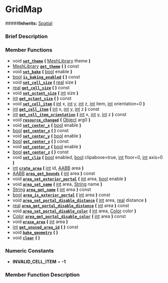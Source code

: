#  GridMap  
#####**Inherits:** [Spatial](class_spatial)

###  Brief Description  


###  Member Functions 
  * void  **[`set_theme`](#set_theme)**  **(** [MeshLibrary](class_meshlibrary) theme  **)**
  * [MeshLibrary](class_meshlibrary)  **[`get_theme`](#get_theme)**  **(** **)** const
  * void  **[`set_bake`](#set_bake)**  **(** [bool](class_bool) enable  **)**
  * [bool](class_bool)  **[`is_baking_enabled`](#is_baking_enabled)**  **(** **)** const
  * void  **[`set_cell_size`](#set_cell_size)**  **(** [real](class_real) size  **)**
  * [real](class_real)  **[`get_cell_size`](#get_cell_size)**  **(** **)** const
  * void  **[`set_octant_size`](#set_octant_size)**  **(** [int](class_int) size  **)**
  * [int](class_int)  **[`get_octant_size`](#get_octant_size)**  **(** **)** const
  * void  **[`set_cell_item`](#set_cell_item)**  **(** [int](class_int) x, [int](class_int) y, [int](class_int) z, [int](class_int) item, [int](class_int) orientation=0  **)**
  * [int](class_int)  **[`get_cell_item`](#get_cell_item)**  **(** [int](class_int) x, [int](class_int) y, [int](class_int) z  **)** const
  * [int](class_int)  **[`get_cell_item_orientation`](#get_cell_item_orientation)**  **(** [int](class_int) x, [int](class_int) y, [int](class_int) z  **)** const
  * void  **[`resource_changed`](#resource_changed)**  **(** [Object](class_object) arg0  **)**
  * void  **[`set_center_x`](#set_center_x)**  **(** [bool](class_bool) enable  **)**
  * [bool](class_bool)  **[`get_center_x`](#get_center_x)**  **(** **)** const
  * void  **[`set_center_y`](#set_center_y)**  **(** [bool](class_bool) enable  **)**
  * [bool](class_bool)  **[`get_center_y`](#get_center_y)**  **(** **)** const
  * void  **[`set_center_z`](#set_center_z)**  **(** [bool](class_bool) enable  **)**
  * [bool](class_bool)  **[`get_center_z`](#get_center_z)**  **(** **)** const
  * void  **[`set_clip`](#set_clip)**  **(** [bool](class_bool) enabled, [bool](class_bool) clipabove=true, [int](class_int) floor=0, [int](class_int) axis=0  **)**
  * [int](class_int)  **[`crate_area`](#crate_area)**  **(** [int](class_int) id, [AABB](class_aabb) area  **)**
  * [AABB](class_aabb)  **[`area_get_bounds`](#area_get_bounds)**  **(** [int](class_int) area  **)** const
  * void  **[`area_set_exterior_portal`](#area_set_exterior_portal)**  **(** [int](class_int) area, [bool](class_bool) enable  **)**
  * void  **[`area_set_name`](#area_set_name)**  **(** [int](class_int) area, [String](class_string) name  **)**
  * [String](class_string)  **[`area_get_name`](#area_get_name)**  **(** [int](class_int) area  **)** const
  * [bool](class_bool)  **[`area_is_exterior_portal`](#area_is_exterior_portal)**  **(** [int](class_int) area  **)** const
  * void  **[`area_set_portal_disable_distance`](#area_set_portal_disable_distance)**  **(** [int](class_int) area, [real](class_real) distance  **)**
  * [real](class_real)  **[`area_get_portal_disable_distance`](#area_get_portal_disable_distance)**  **(** [int](class_int) area  **)** const
  * void  **[`area_set_portal_disable_color`](#area_set_portal_disable_color)**  **(** [int](class_int) area, [Color](class_color) color  **)**
  * [Color](class_color)  **[`area_get_portal_disable_color`](#area_get_portal_disable_color)**  **(** [int](class_int) area  **)** const
  * void  **[`erase_area`](#erase_area)**  **(** [int](class_int) area  **)**
  * [int](class_int)  **[`get_unused_area_id`](#get_unused_area_id)**  **(** **)** const
  * void  **[`bake_geometry`](#bake_geometry)**  **(** **)**
  * void  **[`clear`](#clear)**  **(** **)**

###  Numeric Constants  
  * **INVALID_CELL_ITEM** = **-1**

###  Member Function Description  
